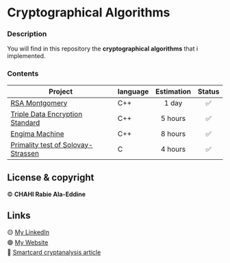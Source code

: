 # Cryptographical Algorithms

### Description 

You will find in this repository the **cryptographical algorithms** that i implemented.

### Contents 

| Project | language | Estimation | Status |
| ------ | ------ | :------: | :------: |
| [RSA Montgomery](https://github.com/Chahi-Rabie-Ala-Eddine/Timing-Attack-On-Smart-Cards/tree/master/RSA%20Montgomery) | C++ | 1 day | :white_check_mark: |
| [Triple Data Encryption Standard](https://github.com/Chahi-Rabie-Ala-Eddine/3DES) | C++ | 5 hours | :white_check_mark: |
| [Engima Machine](https://github.com/Chahi-Rabie-Ala-Eddine/Enigma) | C++ | 8 hours | :white_check_mark: |
| [Primality test of Solovay-Strassen](https://github.com/Chahi-Rabie-Ala-Eddine/Primality-Test-Solovay-Strassen) | C | 4 hours | :white_check_mark: |

## License & copyright

© **CHAHI Rabie Ala-Eddine** 

## Links

🟡 [My LinkedIn](https://www.linkedin.com/in/ala-eddine-chahi-a08b5a164/) <br />
🟢 [My Website](http://www.ala-eddine-chahi.fr/) <br />
🔴 [Smartcard cryptanalysis article](https://www.linkedin.com/posts/ala-eddine-chahi_timing-attack-on-smart-cards-activity-6675251733872164864-ifWB/)



